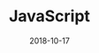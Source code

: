 ---
id: 1
title: JavaScript
date: "2018-10-17"
image: ../src/images/javascript.svg
pagetype: tech
---